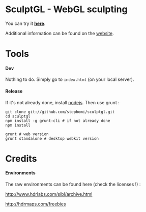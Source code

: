 SculptGL - WebGL sculpting
==========================

You can try it [**here**](http://stephaneginier.com/sculptgl).

Additional information can be found on the [website](http://stephaneginier.com/).

Tools
=====

#### Dev

Nothing to do.
Simply go to `index.html` (on your local server).

#### Release

If it's not already done, install [nodejs](http://nodejs.org/).
Then use grunt :

    git clone git://github.com/stephomi/sculptgl.git
    cd sculptgl
    npm install -g grunt-cli # if not already done
    npm install

    grunt # web version
    grunt standalone # desktop webkit version

Credits
=======

#### Environments

The raw environments can be found here (check the licenses !) :

http://www.hdrlabs.com/sibl/archive.html

http://hdrmaps.com/freebies
